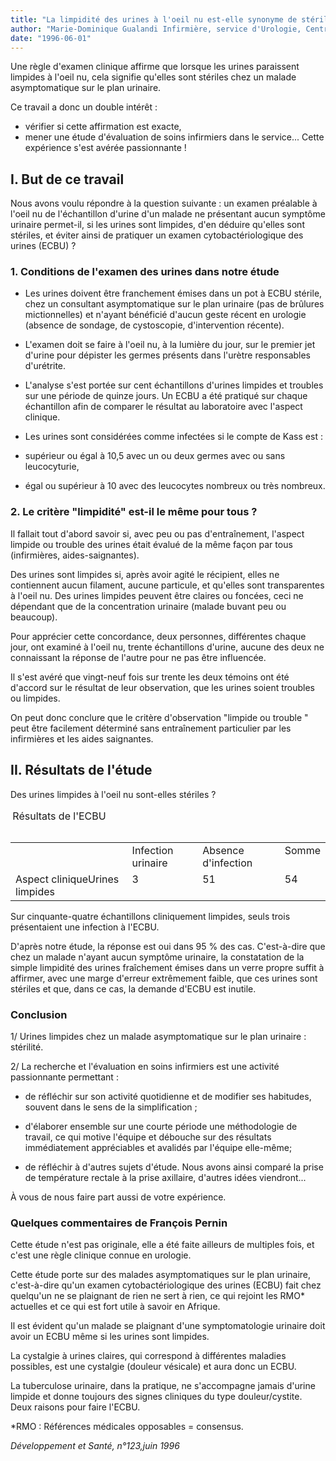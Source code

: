 ```yaml
---
title: "La limpidité des urines à l'oeil nu est-elle synonyme de stérilité ?"
author: "Marie-Dominique Gualandi Infirmière, service d'Urologie, Centre Hospitalier d'Ajaccio, Corse, France."
date: "1996-06-01"
---
```


Une règle d'examen clinique affirme que lorsque les urines paraissent limpides à l'oeil nu, cela signifie qu'elles sont stériles chez un malade asymptomatique sur le plan urinaire.

Ce travail a donc un double intérêt :

*   vérifier si cette affirmation est exacte,
*   mener une étude d'évaluation de soins infirmiers dans le service... Cette expérience s'est avérée passionnante !

## **I. But de ce travail**

Nous avons voulu répondre à la question suivante : un examen préalable à l'oeil nu de l'échantillon d'urine d'un malade ne présentant aucun symptôme urinaire permet-il, si les urines sont limpides, d'en déduire qu'elles sont stériles, et éviter ainsi de pratiquer un examen cytobactériologique des urines (ECBU) ?

### **1. Conditions de l'examen des urines** **dans notre étude**

*   Les urines doivent être franchement émises dans un pot à ECBU stérile, chez un consultant asymptomatique sur le plan urinaire (pas de brûlures mictionnelles) et n'ayant bénéficié d'aucun geste récent en urologie (absence de sondage, de cystoscopie, d'intervention récente).

*   L'examen doit se faire à l'oeil nu, à la lumière du jour, sur le premier jet d'urine pour dépister les germes présents dans l'urètre responsables d'urétrite.

*   L'analyse s'est portée sur cent échantillons d'urines limpides et troubles sur une période de quinze jours. Un ECBU a été pratiqué sur chaque échantillon afin de comparer le résultat au laboratoire avec l'aspect clinique.

*   Les urines sont considérées comme infectées si le compte de Kass est :

*   supérieur ou égal à 10,5 avec un ou deux germes avec ou sans leucocyturie,
*   égal ou supérieur à 10 avec des leucocytes nombreux ou très nombreux.

### **2. Le critère "limpidité" est-il le même pour tous ?**

Il fallait tout d'abord savoir si, avec peu ou pas d'entraînement, l'aspect limpide ou trouble des urines était évalué de la même façon par tous (infirmières, aides-saignantes).

Des urines sont limpides si, après avoir agité le récipient, elles ne contiennent aucun filament, aucune particule, et qu'elles sont transparentes à l'oeil nu. Des urines limpides peuvent être claires ou foncées, ceci ne dépendant que de la concentration urinaire (malade buvant peu ou beaucoup).

Pour apprécier cette concordance, deux personnes, différentes chaque jour, ont examiné à l'oeil nu, trente échantillons d'urine, aucune des deux ne connaissant la réponse de l'autre pour ne pas être influencée.

Il s'est avéré que vingt-neuf fois sur trente les deux témoins ont été d'accord sur le résultat de leur observation, que les urines soient troubles ou limpides.

On peut donc conclure que le critère d'observation "limpide ou trouble " peut être facilement déterminé sans entraînement particulier par les infirmières et les aides saignantes.

## **II. Résultats de l'étude**

Des urines limpides à l'oeil nu sont-elles stériles ?

<table>
<caption>Résultats de l'ECBU                                                                                                                                                               </caption>

<tbody>

<tr>

<td valign="top"> </td>

<td valign="top">Infection  
urinaire</td>

<td valign="top">Absence  
d'infection</td>

<td valign="top">Somme</td>

</tr>

<tr>

<td valign="top">Aspect cliniqueUrines limpides</td>

<td valign="top">3</td>

<td valign="top">51</td>

<td valign="top">54</td>

</tr>

</tbody>

</table>

Sur cinquante-quatre échantillons cliniquement limpides, seuls trois présentaient une infection à l'ECBU.

D'après notre étude, la réponse est oui dans 95 % des cas. C'est-à-dire que chez un malade n'ayant aucun symptôme urinaire, la constatation de la simple limpidité des urines fraîchement émises dans un verre propre suffit à affirmer, avec une marge d'erreur extrêmement faible, que ces urines sont stériles et que, dans ce cas, la demande d'ECBU est inutile.

### **Conclusion**

1/ Urines limpides chez un malade asymptomatique sur le plan urinaire : stérilité.

2/ La recherche et l'évaluation en soins infirmiers est une activité passionnante permettant :

*   de réfléchir sur son activité quotidienne et de modifier ses habitudes, souvent dans le sens de la simplification ;

*   d'élaborer ensemble sur une courte période une méthodologie de travail, ce qui motive l'équipe et débouche sur des résultats immédiatement appréciables et avalidés par l'équipe elle-même;

*   de réfléchir à d'autres sujets d'étude. Nous avons ainsi comparé la prise de température rectale à la prise axillaire, d'autres idées viendront...

À vous de nous faire part aussi de votre expérience.

### **Quelques commentaires de François Pernin**

Cette étude n'est pas originale, elle a été faite ailleurs de multiples fois, et c'est une règle clinique connue en urologie.

Cette étude porte sur des malades asymptomatiques sur le plan urinaire, c'est-à-dire qu'un examen cytobactériologique des urines (ECBU) fait chez quelqu'un ne se plaignant de rien ne sert à rien, ce qui rejoint les RMO* actuelles et ce qui est fort utile à savoir en Afrique.

Il est évident qu'un malade se plaignant d'une symptomatologie urinaire doit avoir un ECBU même si les urines sont limpides.

La cystalgie à urines claires, qui correspond à différentes maladies possibles, est une cystalgie (douleur vésicale) et aura donc un ECBU.

La tuberculose urinaire, dans la pratique, ne s'accompagne jamais d'urine limpide et donne toujours des signes cliniques du type douleur/cystite. Deux raisons pour faire l'ECBU.

*RMO : Références médicales opposables = consensus.

_Développement et Santé, n°123,juin 1996_